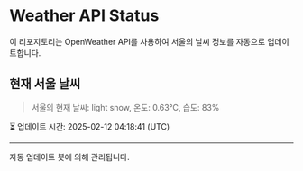 
# Weather API Status

이 리포지토리는 OpenWeather API를 사용하여 서울의 날씨 정보를 자동으로 업데이트합니다.

## 현재 서울 날씨
> 서울의 현재 날씨: light snow, 온도: 0.63°C, 습도: 83%

⏳ 업데이트 시간: 2025-02-12 04:18:41 (UTC)

---
자동 업데이트 봇에 의해 관리됩니다.
